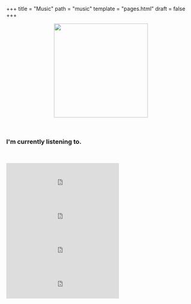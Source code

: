 +++
title = "Music"
path = "music"
template = "pages.html"
draft = false
+++

<div align="center">

 <p align="center">
   
  <img src="https://sachinsenal0x64.github.io/picx-images-hosting/pepe-listening-to-music.283fpx8jor0g.gif" alt=" " align="center" width="250" height="250"> 
  
</p>
</div>

<br>

### I'm currently listening to.

<br>

<div style="text-align: center;">
  <p style="text-align:left;">
    <iframe src="https://embed.tidal.com/tracks/294404537?disableAnalytics=true" frameborder="0" style="width: 110%; max-width: 300px; height: 90px;"></iframe>
    <iframe src="https://embed.tidal.com/tracks/294404536?disableAnalytics=true" frameborder="0" style="width: 110%; max-width: 300px; height: 90px;"></iframe>

   <span style="float:center;">
     <iframe src="https://embed.tidal.com/tracks/294404535?disableAnalytics=true" frameborder="0" style="width: 110%; max-width: 300px; height: 90px;"></iframe>
     <iframe src="https://embed.tidal.com/tracks/138790325?disableAnalytics=true" frameborder="0" style="width: 110%; max-width: 300px; height: 90px;"></iframe>
   </span><br>
</p>
</div>
